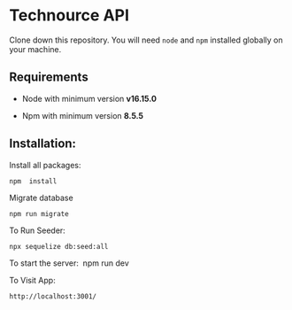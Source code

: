 # Technource API

Clone down this repository. You will need `node` and `npm` installed globally on your machine.

## Requirements

- Node with minimum version **v16.15.0**

- Npm with minimum version **8.5.5**

## Installation:

Install all packages:
​

    npm  install

Migrate database

    npm run migrate

To Run Seeder:
​

    npx sequelize db:seed:all

To start the server:
​
npm run dev

To Visit App:​

    http://localhost:3001/
